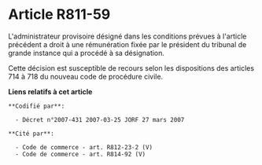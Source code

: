 # Article R811-59

L'administrateur provisoire désigné dans les conditions prévues à l'article précédent a droit à une rémunération fixée par le
président du tribunal de grande instance qui a procédé à sa désignation.

Cette décision est susceptible de recours selon les dispositions des articles 714 à 718 du nouveau code de procédure civile.

**Liens relatifs à cet article**

	**Codifié par**:

	  - Décret n°2007-431 2007-03-25 JORF 27 mars 2007

	**Cité par**:

	  - Code de commerce - art. R812-23-2 (V)
	  - Code de commerce - art. R814-92 (V)
